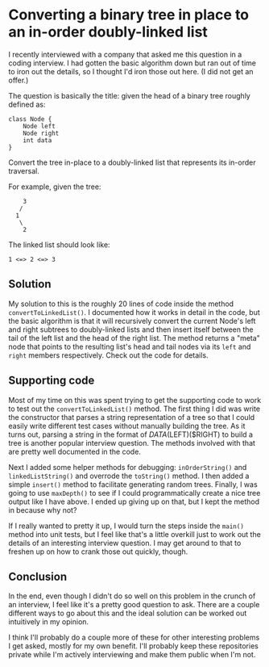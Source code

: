 # Converting a binary tree in place to an in-order doubly-linked list
I recently interviewed with a company that asked me this question in a coding interview. I had gotten the basic algorithm down but ran out of time to iron out the details, so I thought I'd iron those out here. (I did not get an offer.)

The question is basically the title: given the head of a binary tree roughly defined as:

~~~
class Node {
    Node left
    Node right
    int data
}
~~~

Convert the tree in-place to a doubly-linked list that represents its in-order traversal.

For example, given the tree:

        3
       /
      1
       \
        2

The linked list should look like:

    1 <=> 2 <=> 3

## Solution
My solution to this is the roughly 20 lines of code inside the method `convertToLinkedList()`. I documented how it works in detail in the code, but the basic algorithm is that it will recursively convert the current Node's left and right subtrees to doubly-linked lists and then insert itself between the tail of the left list and the head of the right list. The method returns a "meta" node that points to the resulting list's head and tail nodes via its `left` and `right` members respectively. Check out the code for details.

## Supporting code
Most of my time on this was spent trying to get the supporting code to work to test out the `convertToLinkedList()` method. The first thing I did was write the constructor that parses a string representation of a tree so that I could easily write different test cases without manually building the tree. As it turns out, parsing a string in the format of $DATA($LEFT)($RIGHT) to build a tree is another popular interview question. The methods involved with that are pretty well documented in the code.

Next I added some helper methods for debugging: `inOrderString()` and `linkedListString()` and overrode the `toString()` method. I then added a simple `insert()` method to facilitate generating random trees. Finally, I was going to use `maxDepth()` to see if I could programmatically create a nice tree output like I have above. I ended up giving up on that, but I kept the method in because why not? 

If I really wanted to pretty it up, I would turn the steps inside the `main()` method into unit tests, but I feel like that's a little overkill just to work out the details of an interesting interview question. I may get around to that to freshen up on how to crank those out quickly, though.

## Conclusion
In the end, even though I didn't do so well on this problem in the crunch of an interview, I feel like it's a pretty good question to ask. There are a couple different ways to go about this and the ideal solution can be worked out intuitively in my opinion.

I think I'll probably do a couple more of these for other interesting problems I get asked, mostly for my own benefit. I'll probably keep these repositories private while I'm actively interviewing and make them public when I'm not. 